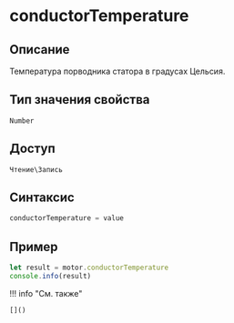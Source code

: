# conductorTemperature

## Описание
Температура порводника статора в градусах Цельсия.

## Тип значения свойства
`Number`

## Доступ
`Чтение\Запись`

## Синтаксис
```javascript
conductorTemperature = value
```

## Пример
```javascript linenums="1"
let result = motor.conductorTemperature
console.info(result)
```

!!! info "См. также"

    []()

